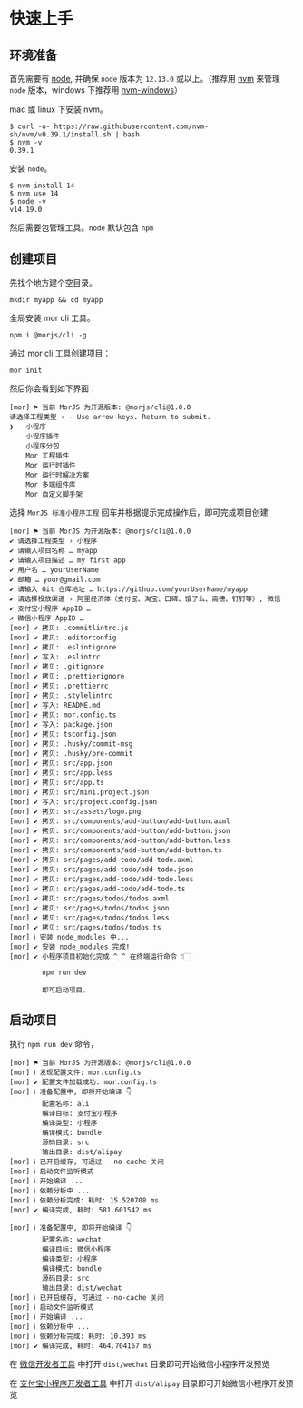 # 快速上手

## 环境准备

首先需要有 [node](https://nodejs.org/zh-cn/), 并确保 `node` 版本为 `12.13.0` 或以上。（推荐用 [nvm](https://github.com/nvm-sh/nvm) 来管理 `node` 版本，windows 下推荐用 [nvm-windows](https://github.com/coreybutler/nvm-windows)）

mac 或 linux 下安装 nvm。

```
$ curl -o- https://raw.githubusercontent.com/nvm-sh/nvm/v0.39.1/install.sh | bash
$ nvm -v
0.39.1
```

安装 `node`。

```
$ nvm install 14
$ nvm use 14
$ node -v
v14.19.0
```

然后需要包管理工具。`node` 默认包含 `npm`

## 创建项目

先找个地方建个空目录。

```
mkdir myapp && cd myapp
```

全局安装 mor cli 工具。

```
npm i @morjs/cli -g
```

通过 mor cli 工具创建项目：

```
mor init
```

然后你会看到如下界面：

```
[mor] ⚑ 当前 MorJS 为开源版本: @morjs/cli@1.0.0
请选择工程类型 › - Use arrow-keys. Return to submit.
❯   小程序
    小程序插件
    小程序分包
    Mor 工程插件
    Mor 运行时插件
    Mor 运行时解决方案
    Mor 多端组件库
    Mor 自定义脚手架
```

选择 `MorJS 标准小程序工程` 回车并根据提示完成操作后，即可完成项目创建

```
[mor] ⚑ 当前 MorJS 为开源版本: @morjs/cli@1.0.0
✔ 请选择工程类型 › 小程序
✔ 请输入项目名称 … myapp
✔ 请输入项目描述 … my first app
✔ 用户名 … yourUserName
✔ 邮箱 … your@gmail.com
✔ 请输入 Git 仓库地址 … https://github.com/yourUserName/myapp
✔ 请选择投放渠道 › 阿里经济体（支付宝、淘宝、口碑、饿了么、高德、钉钉等）, 微信
✔ 支付宝小程序 AppID …
✔ 微信小程序 AppID …
[mor] ✔ 拷贝: .commitlintrc.js
[mor] ✔ 拷贝: .editorconfig
[mor] ✔ 拷贝: .eslintignore
[mor] ✔ 写入: .eslintrc
[mor] ✔ 拷贝: .gitignore
[mor] ✔ 拷贝: .prettierignore
[mor] ✔ 拷贝: .prettierrc
[mor] ✔ 拷贝: .stylelintrc
[mor] ✔ 写入: README.md
[mor] ✔ 拷贝: mor.config.ts
[mor] ✔ 写入: package.json
[mor] ✔ 拷贝: tsconfig.json
[mor] ✔ 拷贝: .husky/commit-msg
[mor] ✔ 拷贝: .husky/pre-commit
[mor] ✔ 拷贝: src/app.json
[mor] ✔ 拷贝: src/app.less
[mor] ✔ 拷贝: src/app.ts
[mor] ✔ 拷贝: src/mini.project.json
[mor] ✔ 写入: src/project.config.json
[mor] ✔ 拷贝: src/assets/logo.png
[mor] ✔ 拷贝: src/components/add-button/add-button.axml
[mor] ✔ 拷贝: src/components/add-button/add-button.json
[mor] ✔ 拷贝: src/components/add-button/add-button.less
[mor] ✔ 拷贝: src/components/add-button/add-button.ts
[mor] ✔ 拷贝: src/pages/add-todo/add-todo.axml
[mor] ✔ 拷贝: src/pages/add-todo/add-todo.json
[mor] ✔ 拷贝: src/pages/add-todo/add-todo.less
[mor] ✔ 拷贝: src/pages/add-todo/add-todo.ts
[mor] ✔ 拷贝: src/pages/todos/todos.axml
[mor] ✔ 拷贝: src/pages/todos/todos.json
[mor] ✔ 拷贝: src/pages/todos/todos.less
[mor] ✔ 拷贝: src/pages/todos/todos.ts
[mor] ℹ 安装 node_modules 中...
[mor] ✔ 安装 node_modules 完成!
[mor] ✔ 小程序项目初始化完成 ^_^ 在终端运行命令 👇🏻

        npm run dev

        即可启动项目。
```

## 启动项目

执行 `npm run dev` 命令，

```
[mor] ⚑ 当前 MorJS 为开源版本: @morjs/cli@1.0.0
[mor] ℹ 发现配置文件: mor.config.ts
[mor] ✔ 配置文件加载成功: mor.config.ts
[mor] ℹ 准备配置中, 即将开始编译 👇
        配置名称: ali
        编译目标: 支付宝小程序
        编译类型: 小程序
        编译模式: bundle
        源码目录: src
        输出目录: dist/alipay
[mor] ℹ 已开启缓存, 可通过 --no-cache 关闭
[mor] ℹ 启动文件监听模式
[mor] ℹ 开始编译 ...
[mor] ℹ 依赖分析中 ...
[mor] ℹ 依赖分析完成: 耗时: 15.520708 ms
[mor] ✔ 编译完成, 耗时: 581.601542 ms

[mor] ℹ 准备配置中, 即将开始编译 👇
        配置名称: wechat
        编译目标: 微信小程序
        编译类型: 小程序
        编译模式: bundle
        源码目录: src
        输出目录: dist/wechat
[mor] ℹ 已开启缓存, 可通过 --no-cache 关闭
[mor] ℹ 启动文件监听模式
[mor] ℹ 开始编译 ...
[mor] ℹ 依赖分析中 ...
[mor] ℹ 依赖分析完成: 耗时: 10.393 ms
[mor] ✔ 编译完成, 耗时: 464.704167 ms
```

在 [微信开发者工具](https://developers.weixin.qq.com/miniprogram/dev/devtools/download.html) 中打开 `dist/wechat` 目录即可开始微信小程序开发预览

在 [支付宝小程序开发者工具](https://opendocs.alipay.com/mini/ide/download) 中打开 `dist/alipay` 目录即可开始微信小程序开发预览
